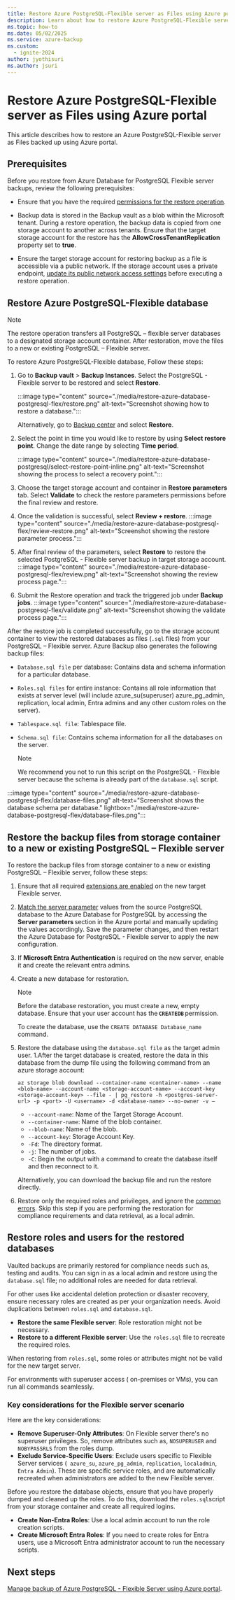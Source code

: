 ```yaml
---
title: Restore Azure PostgreSQL-Flexible server as Files using Azure portal
description: Learn about how to restore Azure PostgreSQL-Flexible server as Files.
ms.topic: how-to
ms.date: 05/02/2025
ms.service: azure-backup
ms.custom:
  - ignite-2024
author: jyothisuri
ms.author: jsuri
---
```


# Restore Azure PostgreSQL-Flexible server as Files using Azure portal

This article describes how to restore an Azure PostgreSQL-Flexible server as Files backed up using Azure portal.

## Prerequisites

Before you restore from Azure Database for PostgreSQL Flexible server backups, review the following prerequisites:

- Ensure that you have the required [permissions for the restore operation](backup-azure-database-postgresql-flex-overview.md#permissions-for-backup).

- Backup data is stored in the Backup vault as a blob within the Microsoft tenant. During a restore operation, the backup data is copied from one storage account to another across tenants. Ensure that the target storage account for the restore has the **AllowCrossTenantReplication** property set to **true**.

- Ensure the target storage account for restoring backup as a file is accessible via a public network. If the storage account uses a private endpoint, [update its public network access settings](backup-azure-database-postgresql-flex-manage.md#enable-public-network-access-for-the-database-storage-account) before executing a restore operation.

## Restore Azure PostgreSQL-Flexible database

>[!Note]
>The restore operation transfers all PostgreSQL – flexible server databases to a designated storage account container. After restoration, move the files to a new or existing PostgreSQL – Flexible server.

To restore Azure PostgreSQL-Flexible database, Follow these steps:

1. Go to **Backup vault** > **Backup Instances**. Select the PostgreSQL - Flexible server to be restored and select **Restore**.

   :::image type="content" source="./media/restore-azure-database-postgresql-flex/restore.png" alt-text="Screenshot showing how to restore a database.":::

   Alternatively, go to [Backup center](./backup-center-overview.md) and select **Restore**.	  
  
1. Select the point in time you would like to restore by using **Select restore point**. Change the date range by selecting **Time period**.

   :::image type="content" source="./media/restore-azure-database-postgresql/select-restore-point-inline.png" alt-text="Screenshot showing the process to select a recovery point.":::

1. Choose the target storage account and container in **Restore parameters** tab. Select **Validate** to check the restore parameters permissions before the final review and restore.

1. Once the validation is successful, select **Review + restore**.
   :::image type="content" source="./media/restore-azure-database-postgresql-flex/review-restore.png" alt-text="Screenshot showing the restore parameter process.":::

1. After final review of the parameters, select **Restore** to restore the selected PostgreSQL - Flexible server backup in target storage account.
   :::image type="content" source="./media/restore-azure-database-postgresql-flex/review.png" alt-text="Screenshot showing the review process page."::: 
   
1. Submit the Restore operation and track the triggered job under **Backup jobs**.
   :::image type="content" source="./media/restore-azure-database-postgresql-flex/validate.png" alt-text="Screenshot showing the validate process page.":::


After the restore job is completed successfully, go to the storage account container to view the restored databases as files (`.sql` files) from your PostgreSQL – Flexible server. Azure Backup also generates the following backup files:

- `Database.sql file` per database: Contains data and schema information for a particular database.  
- `Roles.sql files` for entire instance: Contains all  role information that exists at server level (will include azure_su(superuser) azure_pg_admin, replication, local admin, Entra admins and any other custom roles on the server).
- `Tablespace.sql file`: Tablespace file.
- `Schema.sql file`: Contains schema information for all the databases on the server.

  >[!Note]
  >We recommend you not to run this script on the PostgreSQL - Flexible server because the schema is already part of the `database.sql` script. 

:::image type="content" source="./media/restore-azure-database-postgresql-flex/database-files.png" alt-text="Screenshot shows the database schema per database." lightbox="./media/restore-azure-database-postgresql-flex/database-files.png":::

## Restore the backup files from storage container to a new or existing PostgreSQL – Flexible server

To restore the backup files from storage container to a new or existing PostgreSQL – Flexible server, follow these steps:

1. Ensure that all required [extensions are enabled](/azure/postgresql/extensions/how-to-allow-extensions?tabs=allow-extensions-portal) on the new target Flexible server. 
1. [Match the server parameter](/azure/postgresql/flexible-server/how-to-server-parameters-list-all?tabs=portal-list) values from the source PostgreSQL database to the Azure Database for PostgreSQL by accessing the **Server parameters** section in the Azure portal and manually updating the values accordingly. Save the parameter changes, and then restart the Azure Database for PostgreSQL - Flexible server to apply the new configuration. 
1. If **Microsoft Entra Authentication** is required on the new server, enable it and create the relevant entra admins. 
1. Create a new database for restoration.

   >[!Note]
   >Before the database restoration, you must create a new, empty database. Ensure that your user account has the **`CREATEDB`** permission.  
   >
   >To create the database, use the `CREATE DATABASE Database_name` command.

1. Restore the database using the `database.sql file` as the target admin user.
1.After the target database is created, restore the data in this database from the dump file using the following command from an azure storage account:

   ```azurecli-interactive
   az storage blob download --container-name <container-name> --name <blob-name> --account-name <storage-account-name> --account-key <storage-account-key> --file - | pg_restore -h <postgres-server-url> -p <port> -U <username> -d <database-name> --no-owner -v – 
   ```
   
   - `--account-name`: Name of the Target Storage Account. 
   - `--container-name`: Name of the blob container. 
   - `--blob-name`: Name of the blob. 
   - `--account-key`: Storage Account Key. 
   - `-Fd`: The directory format. 
   - `-j`: The number of jobs. 
   - `-C`: Begin the output with a command to create the database itself and then reconnect to it. 
 
   Alternatively, you can download the backup file and run the restore directly. 

1. Restore only the required roles and privileges, and ignore the [common errors](backup-azure-database-postgresql-flex-support-matrix.md#restore-limitations). Skip this step if you are performing the restoration for compliance requirements and data retrieval, as a local admin.

## Restore roles and users for the restored databases

Vaulted backups are primarily restored for compliance needs such as, testing and audits. You can sign in as a local admin and restore using the `database.sql` file; no additional roles are needed for data retrieval.

For other uses like accidental deletion protection or disaster recovery, ensure necessary roles are created as per your organization needs. Avoid duplications between `roles.sql` and `database.sql`.
 
- **Restore the same Flexible server**: Role restoration might not be necessary. 
- **Restore to a different Flexible server**: Use the `roles.sql` file to recreate the required roles. 

When restoring from `roles.sql`, some roles or attributes might not be valid for the new target server.

For environments with superuser access ( on-premises or VMs), you can run all commands seamlessly.

### Key considerations for the Flexible server scenario

Here are the key considerations:

- **Remove Superuser-Only Attributes**: On Flexible server there's no superuser privileges. So, remove attributes such as, `NOSUPERUSER` and `NOBYPASSRLS` from the roles dump. 
- **Exclude Service-Specific Users**: Exclude users specific to Flexible Server services (` azure_su`, `azure_pg_admin`, `replication`, `localadmin`, `Entra Admin`). These are specific service roles, and are automatically recreated when administrators are added to the new Flexible server. 

Before you restore the database objects, ensure that you have properly dumped and cleaned up the roles. To do this, download the `roles.sql`script from your storage container and create all required logins. 
- **Create Non-Entra Roles**: Use a local admin account to run the role creation scripts. 
- **Create Microsoft Entra Roles**: If you need to create roles for Entra users, use a Microsoft Entra administrator account to run the necessary scripts. 
                          
 ## Next steps

[Manage backup of Azure PostgreSQL - Flexible Server using Azure portal](backup-azure-database-postgresql-flex-manage.md).
